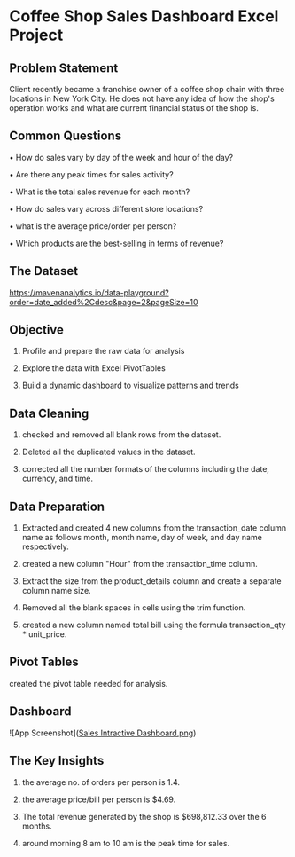 
# Coffee Shop Sales Dashboard Excel Project


## Problem Statement

Client recently became a franchise owner of a coffee shop chain with three locations in New York City. He does not have any idea of how the shop's operation works and what are current financial status of the shop is.



## Common Questions

• How do sales vary by day of the week and hour of the day?

• Are there any peak times for sales activity?

• What is the total sales revenue for each month?

• How do sales vary across different store locations?

• what is the average price/order per person?

• Which products are the best-selling in terms of revenue?


## The Dataset

https://mavenanalytics.io/data-playground?order=date_added%2Cdesc&page=2&pageSize=10




## Objective

1. Profile and prepare the raw data for analysis

2. Explore the data with Excel PivotTables

3. Build a dynamic dashboard to visualize patterns and trends



## Data Cleaning

1. checked and removed all blank rows from the dataset.

2. Deleted all the duplicated values in the dataset.

3. corrected all the number formats of the columns including the date, currency, and time.


## Data Preparation

1. Extracted and created 4 new columns from the transaction_date column name as follows month, month name, day of week, and day name respectively.

2. created a new column "Hour" from the transaction_time column.

3. Extract the size from the product_details column and create a separate column name size.

4. Removed all the blank spaces in cells using the trim function.

5. created a new column named total bill using the formula transaction_qty * unit_price.

## Pivot Tables

created the pivot table needed for analysis.

## Dashboard

![App Screenshot]([Sales Intractive Dashboard.png](https://github.com/DataAnalystChetan/Coffee-Shop-Sales-Dashboard-Excel-Project-/blob/main/Sales%20Intractive%20Dashboard.png))


## The Key Insights

1. the average no. of orders per person is 1.4.

2. the average price/bill per person is $4.69.

3. The total revenue generated by the shop is $698,812.33 over the 6 months.

4. around morning 8 am to 10 am is the peak time for sales.
